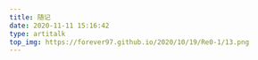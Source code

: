 ```yaml
---
title: 随记
date: 2020-11-11 15:16:42
type: artitalk
top_img: https://forever97.github.io/2020/10/19/Re0-1/13.png
---
```

